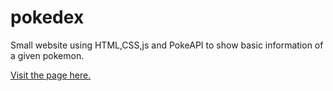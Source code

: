 # pokedex
Small website using HTML,CSS,js and PokeAPI to show basic information of a given pokemon.

[Visit the page here.](https://cerecero.github.io/pokedex/)
